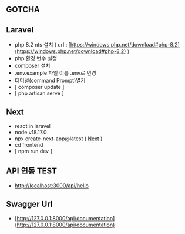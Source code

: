 
## GOTCHA



## Laravel

* php 8.2 nts 설치 ( url : [https://windows.php.net/download#php-8.2](https://windows.php.net/download#php-8.2) )
* php 환경 변수 설정
* composer 설치
* .env.example 파일 이름 .env로 변경
* 터미널(command Prompt)열기
* [ composer update ]
* [ php artisan serve ]

## Next

* react in laravel
* node v18.17.0
* npx create-next-app@latest ( [Next](https://nextjs.org/docs/getting-started/installation) )
* cd frontend
* [ npm run dev ]

## API 연동 TEST

* [http://localhost:3000/api/hello](http://localhost:3000/api/hello)

## Swagger Url
* [http://127.0.0.1:8000/api/documentation](http://127.0.0.1:8000/api/documentation)
